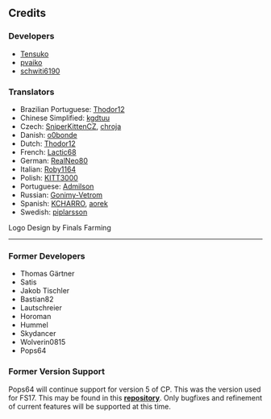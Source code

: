 ## Credits
### Developers
* [Tensuko](https://github.com/Tensuko)
* [pvaiko](https://github.com/pvaiko)
* [schwiti6190](https://github.com/schwiti6190)

### Translators
* Brazilian Portuguese: [Thodor12](https://github.com/Thodor12)
* Chinese Simplified: [kgdtuu](https://github.com/kgdtuu)
* Czech: [SniperKittenCZ](https://github.com/SniperKittenCZ), [chroja](https://github.com/chroja)
* Danish: [o0bonde](https://github.com/o0bonde)
* Dutch: [Thodor12](https://github.com/Thodor12)
* French: [Lactic68](https://github.com/Lactic68)
* German: [RealNeo80](https://github.com/RealNeo80)
* Italian: [Roby1164](https://github.com/Roby1164)
* Polish: [KITT3000](https://github.com/KITT3000)
* Portuguese: [Admilson](https://github.com/Admilson)
* Russian: [Gonimy-Vetrom](https://github.com/Gonimy-Vetrom)
* Spanish: [KCHARRO](https://github.com/KCHARRO), [aorek](https://github.com/aorek)
* Swedish: [piplarsson](https://github.com/piplarsson)

Logo Design by Finals Farming

___

### Former Developers
* Thomas Gärtner
* Satis
* Jakob Tischler
* Bastian82
* Lautschreier
* Horoman
* Hummel
* Skydancer
* Wolverin0815
* Pops64

### Former Version Support
Pops64 will continue support for version 5 of CP. This was the version used for FS17. This may be found in this **[repository](https://github.com/pops64/courseplay)**. Only bugfixes and refinement of current features will be supported at this time.

